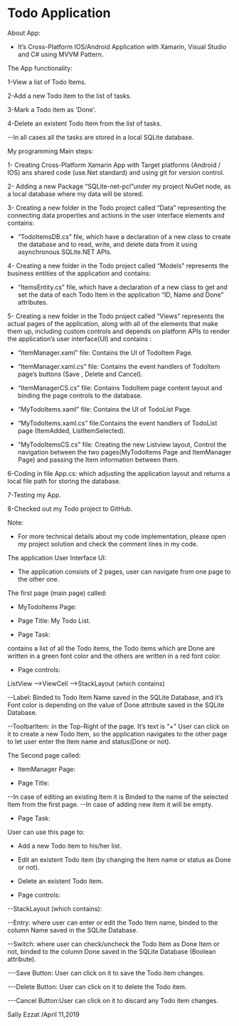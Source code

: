 # Todo Application
About App:

- It’s Cross-Platform IOS/Android Application with Xamarin, Visual Studio and C# using MVVM Pattern.
 
The App functionality:

1-View a list of Todo Items.

2-Add a new Todo item to the list of tasks.

3-Mark a Todo item as 'Done'. 

4-Delete an existent Todo Item from the list of tasks.

--In all cases all the tasks are stored in a local SQLite database. 
 
My programming Main steps: 

1- Creating Cross-Platform Xamarin App with Target platforms (Android / IOS) ans shared code (use.Net standard) and using git for version control.

2- Adding a new Package “SQLite-net-pcl”under my project NuGet node, as a local database where my data will be stored.

3- Creating a new folder in the Todo project called “Data” representing the connecting data properties and actions in the user interface elements and contains:

 - “TodoItemsDB.cs” file, which have a declaration of a new class to create the database and to read, write, and delete data from it using asynchronous SQLite.NET APIs.
 
4- Creating a new folder in the Todo project called “Models”  represents the business entities of the application and contains: 

 - “ItemsEntity.cs” file, which have a declaration of a new class to get and set the data of each Todo Item in the application “ID, Name and Done” attributes.
 
5- Creating a new folder in the Todo project called “Views” represents the actual pages of the application, along with all of the elements that make them up, including custom controls and depends on platform APIs to render the application’s user interface(UI) and contains :

- “ItemManager.xaml” file: Contains the UI of TodoItem Page.

- “ItemManager.xaml.cs” file: Contains the event handlers of TodoItem page’s buttons (Save , Delete and Cancel).

- “ItemManagerCS.cs” file: Contains TodoItem page content layout and binding the page controls to the database.

- “MyTodoItems.xaml” file: Contains the UI of TodoList Page.

- “MyTodoItems.xaml.cs” file:Contains the event handlers of TodoList page (ItemAdded, ListItemSelected).

- “MyTodoItemsCS.cs” file: Creating the new Listview layout, Control the navigation between the two pages(MyTodoItems Page and ItemManager Page) and passing the Item information between them.

6-Coding in file App.cs: which adjusting the application layout and returns a local file path for storing the database.

7-Testing my App.

8-Checked out my Todo project to GitHub.

Note:

- For more technical details about my code implementation, please open my project solution and check the comment lines in my code.

The application User Interface UI:

- The application consists of 2 pages, user can navigate from one page to the other one.

The first page (main page) called:

- MyTodoItems Page:

- Page Title: 
  My Todo List.

- Page Task:

contains a list of all the Todo items, the Todo items which are Done are written in a green font color and the others are written in a red font color.

- Page controls:

 ListView -->ViewCell  -->StackLayout (which contains)
 
--Label: Binded to Todo Item Name saved in the SQLite Database, and it’s Font color is depending on the value of Done attribute saved in the SQLite Database.

--ToolbarItem: in the Top-Right of the page. It’s text is “+” User can click on it to create a new Todo Item, so the application navigates to the other page to let user enter the Item name and status(Done or not).

The Second page called:

- ItemManager Page:

- Page Title: 

--In case of editing an existing Item it is Binded to the name of the selected Item from the first page.
--In case of adding new item it will be empty. 

- Page Task:

User can use this page to:

- Add a new Todo item to his/her list. 

- Edit an existent Todo item (by changing the Item name or status as Done or not). 

- Delete an existent Todo item. 

- Page controls:

--StackLayout (which contains):

--Entry: where user can enter or edit the Todo Item name, binded to the column Name saved in the SQLite Database.

--Switch: where user can check/uncheck the Todo Item as Done Item or not, binded to the column Done saved in the SQLite Database (Boolean attribute).

---Save Button: User can click on it to save the Todo item changes.

---Delete Button: User can click on it to delete the Todo item.

---Cancel Button:User can click on it to discard any Todo item changes.

Sally Ezzat /April 11,2019
